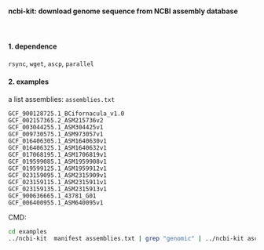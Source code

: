 #### ncbi-kit: download genome sequence from NCBI assembly database
<br>

#### 1. dependence

`rsync`, `wget`, `ascp`, `parallel`


#### 2. examples

a list assemblies: `assemblies.txt`

```text
GCF_900128725.1_BCifornacula_v1.0
GCF_002157365.2_ASM215736v2
GCF_003044255.1_ASM304425v1
GCF_009730575.1_ASM973057v1
GCF_016406305.1_ASM1640630v1
GCF_016406325.1_ASM1640632v1
GCF_017068195.1_ASM1706819v1
GCF_019599085.1_ASM1959908v1
GCF_019599125.1_ASM1959912v1
GCF_023159095.1_ASM2315909v1
GCF_023159115.1_ASM2315911v1
GCF_023159135.1_ASM2315913v1
GCF_900636665.1_43781_G01
GCF_006400955.1_ASM640095v1
```

CMD:

```sh
cd examples
../ncbi-kit  manifest assemblies.txt | grep "genomic" | ../ncbi-kit ascp - | parallel -j 20
```